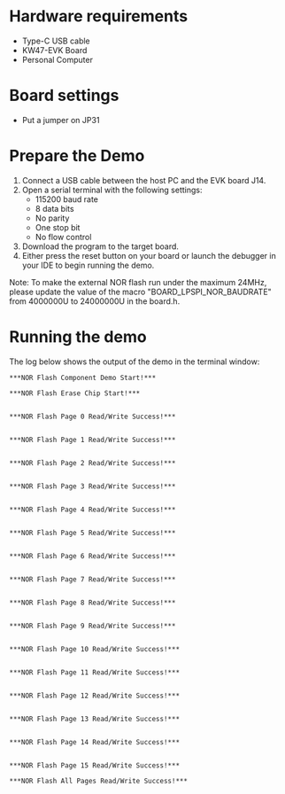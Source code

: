 Hardware requirements
=====================
- Type-C USB cable
- KW47-EVK Board
- Personal Computer

Board settings
============
- Put a jumper on JP31

Prepare the Demo
================
1.  Connect a USB cable between the host PC and the EVK board J14.
2.  Open a serial terminal with the following settings:
    - 115200 baud rate
    - 8 data bits
    - No parity
    - One stop bit
    - No flow control
3.  Download the program to the target board.
4.  Either press the reset button on your board or launch the debugger in your IDE to begin running the demo.

Note:
To make the external NOR flash run under the maximum 24MHz, please update the value of the macro "BOARD_LPSPI_NOR_BAUDRATE" from 4000000U to 24000000U in the board.h.

Running the demo
===============
The log below shows the output of the demo in the terminal window:
~~~~~~~~~~~~~~~~~~~~~~~~~~~~~~~~~~~
***NOR Flash Component Demo Start!***

***NOR Flash Erase Chip Start!***


***NOR Flash Page 0 Read/Write Success!***


***NOR Flash Page 1 Read/Write Success!***


***NOR Flash Page 2 Read/Write Success!***


***NOR Flash Page 3 Read/Write Success!***


***NOR Flash Page 4 Read/Write Success!***


***NOR Flash Page 5 Read/Write Success!***


***NOR Flash Page 6 Read/Write Success!***


***NOR Flash Page 7 Read/Write Success!***


***NOR Flash Page 8 Read/Write Success!***


***NOR Flash Page 9 Read/Write Success!***


***NOR Flash Page 10 Read/Write Success!***


***NOR Flash Page 11 Read/Write Success!***


***NOR Flash Page 12 Read/Write Success!***


***NOR Flash Page 13 Read/Write Success!***


***NOR Flash Page 14 Read/Write Success!***


***NOR Flash Page 15 Read/Write Success!***

***NOR Flash All Pages Read/Write Success!***
~~~~~~~~~~~~~~~~~~~~~~~~~~~~~~~~~~~